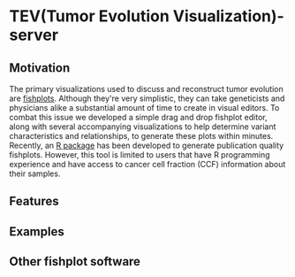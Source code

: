 # TEV(Tumor Evolution Visualization)-server

## Motivation
The primary visualizations used to discuss and reconstruct tumor evolution are [fishplots](http://www.nature.com/nature/journal/v481/n7382/fig_tab/nature10738_F2.html). Although they're very simplistic, they can take geneticists and physicians alike a substantial amount of time to create in visual editors. To combat this issue we developed a simple drag and drop fishplot editor, along with several accompanying visualizations to help determine variant characteristics and relationships, to generate these plots within minutes. Recently, an [R package](https://github.com/chrisamiller/fishplot) has been developed to generate publication quality fishplots. However, this tool is limited to users that have R programming experience and have access to cancer cell fraction (CCF) information about their samples.

## Features

## Examples

## Other fishplot software

